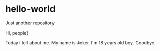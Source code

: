 # hello-world
Just another repository

Hi, people)

Today i tell about me. My name is Joker. I'm 18 years old boy. Goodbye.
